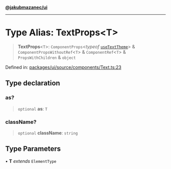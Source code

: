 [**@jakubmazanec/ui**](../README.md)

---

# Type Alias: TextProps\<T\>

> **TextProps**\<`T`\>: `ComponentProps`\<_typeof_ [`useTextTheme`](../functions/useTextTheme.md)\>
> & `ComponentPropsWithoutRef`\<`T`\> & `ComponentRef`\<`T`\> & `PropsWithChildren` & `object`

Defined in:
[packages/ui/source/components/Text.ts:23](https://github.com/jakubmazanec/tools/blob/f779e75b9ef98389e12e52575295bd1ef364daca/packages/ui/source/components/Text.ts#L23)

## Type declaration

### as?

> `optional` **as**: `T`

### className?

> `optional` **className**: `string`

## Type Parameters

• **T** _extends_ `ElementType`
